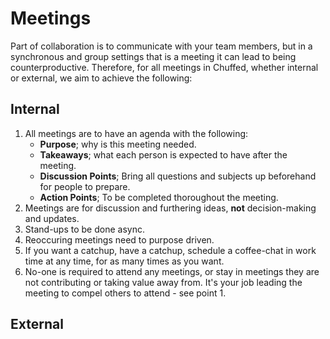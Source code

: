 # Meetings

Part of collaboration is to communicate with your team members, but in a synchronous and group settings that is a meeting it can lead to being counterproductive. Therefore, for all meetings in Chuffed, whether internal or external, we aim to achieve the following:

## Internal

1. All meetings are to have an agenda with the following:
    - **Purpose**; why is this meeting needed.
    - **Takeaways**; what each person is expected to have after the meeting.
    - **Discussion Points**; Bring all questions and subjects up beforehand for people to prepare.
    - **Action Points**; To be completed thoroughout the meeting.
2.  Meetings are for discussion and furthering ideas, **not** decision-making and updates.
3. Stand-ups to be done async.
4. Reoccuring meetings need to purpose driven.
5. If you want a catchup, have a catchup, schedule a coffee-chat in work time at any time, for as many times as you want.
6. No-one is required to attend any meetings, or stay in meetings they are not contributing or taking value away from. It's your job leading the meeting to compel others to attend - see point 1.

## External

